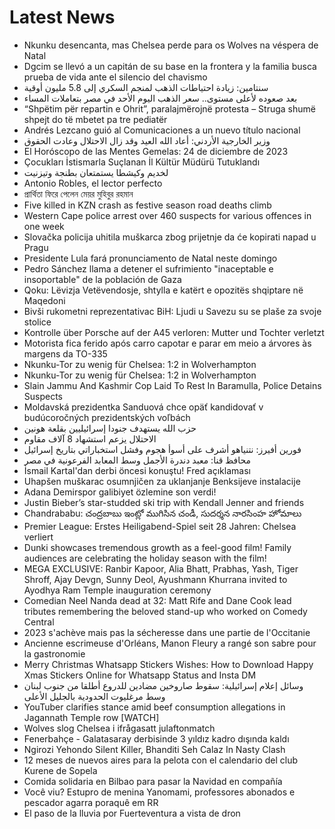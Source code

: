 # Latest News
-  Nkunku desencanta, mas Chelsea perde para os Wolves na véspera de Natal
-  Dgcim se llevó a un capitán de su base en la frontera y la familia busca prueba de vida ante el silencio del chavismo
-  سنتامين: زيادة احتياطات الذهب لمنجم السكري إلى 5.8 مليون أوقية
-  بعد صعوده لأعلى مستوى.. سعر الذهب اليوم الأحد في مصر بتعاملات المساء
-  “Shpëtim për repartin e Ohrit”, paralajmërojnë protesta – Struga shumë shpejt do të mbetet pa tre pediatër
-  Andrés Lezcano guió al Comunicaciones a un nuevo título nacional
-  وزير الخارجية الأردني: أعاد الله العيد وقد زال الاحتلال وعادت الحقوق
-  El Horóscopo de las Mentes Gemelas: 24 de diciembre de 2023
-  Çocukları İstismarla Suçlanan İl Kültür Müdürü Tutuklandı
-  لخديم وكيشطا يستمتعان بطنجة وتيزنيت
-  Antonio Robles, el lector perfecto
-  প্রার্থিতা ফিরে পেলেন মেয়র মুহিবুর রহমান
-  Five killed in KZN crash as festive season road deaths climb
-  Western Cape police arrest over 460 suspects for various offences in one week
-  Slovačka policija uhitila muškarca zbog prijetnje da će kopirati napad u Pragu
-  Presidente Lula fará pronunciamento de Natal neste domingo
-  Pedro Sánchez llama a detener el sufrimiento "inaceptable e insoportable" de la población de Gaza
-  Qoku: Lëvizja Vetëvendosje, shtylla e katërt e opozitës shqiptare në Maqedoni
-  Bivši rukometni reprezentativac BiH: Ljudi u Savezu su se plaše za svoje stolice
-  Kontrolle über Porsche auf der A45 verloren: Mutter und Tochter verletzt
-  Motorista fica ferido após carro capotar e parar em meio a árvores às margens da TO-335
-  Nkunku-Tor zu wenig für Chelsea: 1:2 in Wolverhampton
-  Nkunku-Tor zu wenig für Chelsea: 1:2 in Wolverhampton
-  Slain Jammu And Kashmir Cop Laid To Rest In Baramulla, Police Detains Suspects
-  Moldavská prezidentka Sanduová chce opäť kandidovať v budúcoročných prezidentských voľbách
-  حزب الله يستهدف جنودا إسرائيليين بقلعة هونين
-  الاحتلال يزعم استشهاد 8 آلاف مقاوم
-  فورين أفيرز: نتنياهو أشرف على أسوأ هجوم وفشل استخباراتي بتاريخ إسرائيل
-  محافظ قنا: معبد دندرة الأجمل وسط المعابد الفرعونية في مصر
-  İsmail Kartal'dan derbi öncesi konuştu! Fred açıklaması
-  Uhapšen muškarac osumnjičen za uklanjanje Benksijeve instalacije
-  Adana Demirspor galibiyet özlemine son verdi!
-  Justin Bieber’s star-studded ski trip with Kendall Jenner and friends
-  Chandrababu: చంద్రబాబు ఇంట్లో ముగిసిన చండీ, సుదర్శన నారసింహ హోమాలు
-  Premier League: Erstes Heiligabend-Spiel seit 28 Jahren: Chelsea verliert
-  Dunki showcases tremendous growth as a feel-good film! Family audiences are celebrating the holiday season with the film!
-  MEGA EXCLUSIVE: Ranbir Kapoor, Alia Bhatt, Prabhas, Yash, Tiger Shroff, Ajay Devgn, Sunny Deol, Ayushmann Khurrana invited to Ayodhya Ram Temple inauguration ceremony
-  Comedian Neel Nanda dead at 32: Matt Rife and Dane Cook lead tributes remembering the beloved stand-up who worked on Comedy Central
-  2023 s'achève mais pas la sécheresse dans une partie de l'Occitanie
-  Ancienne escrimeuse d'Orléans, Manon Fleury a rangé son sabre pour la gastronomie
-  Merry Christmas Whatsapp Stickers Wishes: How to Download Happy Xmas Stickers Online for Whatsapp Status and Insta DM
-  وسائل إعلام إسرائيلية: سقوط صاروخين مضادين للدروع أطلقا من جنوب لبنان وسط مرغليوت الحدودية بالجليل الأعلى
-  YouTuber clarifies stance amid beef consumption allegations in Jagannath Temple row [WATCH]
-  Wolves slog Chelsea i ifrågasatt julaftonmatch
-  Fenerbahçe - Galatasaray derbisinde 3 yıldız kadro dışında kaldı
-  Ngirozi Yehondo Silent Killer, Bhanditi Seh Calaz In Nasty Clash
-  12 meses de nuevos aires para la pelota con el calendario del club Kurene de Sopela
-  Comida solidaria en Bilbao para pasar la Navidad en compañía
-  Você viu? Estupro de menina Yanomami, professores abonados e pescador agarra poraquê em RR
-  El paso de la lluvia por Fuerteventura a vista de dron
